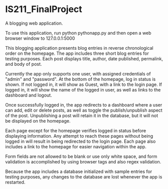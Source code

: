 # IS211_FinalProject
A blogging web application.

To use this application, run
python pythonapp.py
and then open a web browser window to 127.0.0.1:5000

This blogging application presents blog entries in reverse chronological order
on the homepage.  The app includes three short blog entries for testing purposes.
Each post displays title, author, date published, permalink, and body of post.

Currently the app only supports one user, with assigned credentials of
"admin" and "password".  At the bottom of the homepage, log in status is shown.
If not logged in, it will show as Guest, with a link to the login page.  If
logged in, it will show the name of the logged in user, as well as links to the
dashboard and logout.

Once successfully logged in, the app redirects to a dashboard where a user can
add, edit or delete posts, as well as toggle the publish/unpublish aspect of the
post.  Unpublishing a post will retain it in the database, but it will not be
displayed on the homepage.

Each page except for the homepage verifies logged in status before displaying
information.  Any attempt to reach these pages without being logged in will
result in being redirected to the login page.  Each page also includes a link
to the homepage for easier navigation within the app.

Form fields are not allowed to be blank or use only white space, and form
validation is accomplished by using browser tags and also regex validation.

Because the app includes a database initialized with sample entries for testing
purposes, any changes to the database are lost whenever the app is restarted.